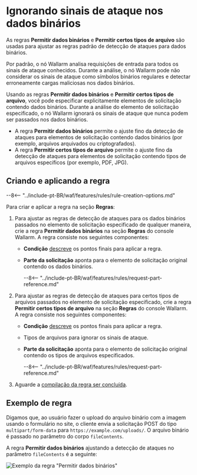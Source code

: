 # Ignorando sinais de ataque nos dados binários

As regras **Permitir dados binários** e **Permitir certos tipos de arquivo** são usadas para ajustar as regras padrão de detecção de ataques para dados binários.

Por padrão, o nó Wallarm analisa requisições de entrada para todos os sinais de ataque conhecidos. Durante a análise, o nó Wallarm pode não considerar os sinais de ataque como símbolos binários regulares e detectar erroneamente cargas maliciosas nos dados binários.

Usando as regras **Permitir dados binários** e **Permitir certos tipos de arquivo**, você pode especificar explicitamente elementos de solicitação contendo dados binários. Durante a análise do elemento de solicitação especificado, o nó Wallarm ignorará os sinais de ataque que nunca podem ser passados nos dados binários.

* A regra **Permitir dados binários** permite o ajuste fino da detecção de ataques para elementos de solicitação contendo dados binários (por exemplo, arquivos arquivados ou criptografados).
* A regra **Permitir certos tipos de arquivo** permite o ajuste fino da detecção de ataques para elementos de solicitação contendo tipos de arquivos específicos (por exemplo, PDF, JPG).

## Criando e aplicando a regra

--8<-- "../include-pt-BR/waf/features/rules/rule-creation-options.md"

Para criar e aplicar a regra na seção **Regras**:

1. Para ajustar as regras de detecção de ataques para os dados binários passados no elemento de solicitação especificado de qualquer maneira, crie a regra **Permitir dados binários** na seção **Regras** do console Wallarm. A regra consiste nos seguintes componentes:

    * **Condição** [descreve](add-rule.md#branch-description) os pontos finais para aplicar a regra.
    * **Parte da solicitação** aponta para o elemento de solicitação original contendo os dados binários.

         --8<-- "../include-pt-BR/waf/features/rules/request-part-reference.md"
2. Para ajustar as regras de detecção de ataques para certos tipos de arquivos passados no elemento de solicitação especificado, crie a regra **Permitir certos tipos de arquivo** na seção **Regras** do console Wallarm. A regra consiste nos seguintes componentes:

    * **Condição** [descreve](add-rule.md#branch-description) os pontos finais para aplicar a regra.
    * Tipos de arquivos para ignorar os sinais de ataque.
    * **Parte da solicitação** aponta para o elemento de solicitação original contendo os tipos de arquivos especificados.

         --8<-- "../include-pt-BR/waf/features/rules/request-part-reference.md"
3. Aguarde a [compilação da regra ser concluída](compiling.md).

## Exemplo de regra

Digamos que, ao usuário fazer o upload do arquivo binário com a imagem usando o formulário no site, o cliente envia a solicitação POST do tipo `multipart/form-data` para `https://example.com/uploads/`. O arquivo binário é passado no parâmetro do corpo `fileContents`.

A regra **Permitir dados binários** ajustando a detecção de ataques no parâmetro `fileContents` é a seguinte:

![Exemplo da regra "Permitir dados binários"](../../images/user-guides/rules/ignore-binary-attacks-example.png)